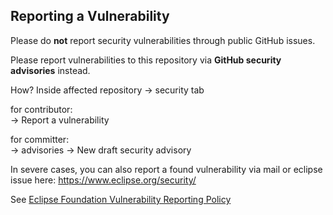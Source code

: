 ## Reporting a Vulnerability

Please do **not** report security vulnerabilities through public GitHub issues.

Please report vulnerabilities to this repository via **GitHub security advisories** instead.

How? Inside affected repository → security tab

for contributor:  
→ Report a vulnerability

for committer:  
→ advisories → New draft security advisory

In severe cases, you can also report a found vulnerability via mail or eclipse issue here: https://www.eclipse.org/security/

See [Eclipse Foundation Vulnerability Reporting Policy](https://www.eclipse.org/projects/handbook/#vulnerability)
